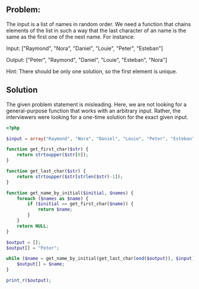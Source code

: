 ## Problem:
The input is a list of names in random order. We need a function that chains elements of the list in such a way
that the last character of an name is the same as the first one of the next name. For instance:

Input: ["Raymond", "Nora", "Daniel", "Louie", "Peter", "Esteban"]

Output: ["Peter", "Raymond", "Daniel", "Louie", "Esteban", "Nora"]


Hint: There should be only one solution, so the first element is unique.

## Solution
The given problem statement is misleading. Here, we are not looking for a general-purpose function that
works with an arbitrary input. Rather, the interviewers were looking for a one-time solution for the exact
given input.

```php
<?php

$input = array("Raymond", "Nora", "Daniel", "Louie", "Peter", "Esteban");

function get_first_char($str) {
    return strtoupper($str[0]);
}

function get_last_char($str) {
    return strtoupper($str[strlen($str)-1]);
}

function get_name_by_initial($initial, $names) {
    foreach ($names as $name) {
        if ($initial == get_first_char($name)) {
            return $name;
        }
    }
    return NULL;
}

$output = [];
$output[] = "Peter";

while ($name = get_name_by_initial(get_last_char(end($output)), $input)) {
    $output[] = $name;
}

print_r($output);
```
